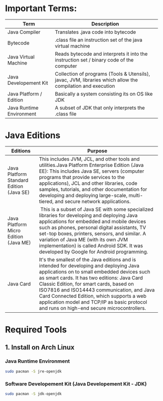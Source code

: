 # Important Terms:
| Term | Description |
| --- | --- |
| Java Compiler | Translates .java code into bytecode |
| Bytecode | .class file an instruction set of the java virtual machine |
| Java Virtual Machine | Reads bytecode and interprets it into the instruction set / binary code of the computer |
| Java Developement Kit | Collection of programs (Tools & Utensils), javac, JVM, libraries which allow the compilation and execution |
| Java Platform / Edition| Basically a system consisting its on OS like JDK |
| Java Runtime Environment | A subset of JDK that only interprets the .class file |

# Java Editions

| Editions | Purpose |
| --- | --- |
| Java Platform Standard Edition (Java SE) | This includes JVM, JCL, and other tools and utilities.Java Platform Enterprise Edition (Java EE): This includes Java SE, servers (computer programs that provide services to the applications), JCL and other libraries, code samples, tutorials, and other documentation for developing and deploying large-scale, multi-tiered, and secure network applications. |
| Java Platform Micro Edition (Java ME) |  This is a subset of Java SE with some specialized libraries for developing and deploying Java applications for embedded and mobile devices such as phones, personal digital assistants, TV set-top boxes, printers, sensors, and similar. A variation of Java ME (with its own JVM implementation) is called Android SDK. It was developed by Google for Android programming. |
| Java Card |  It's the smallest of the Java editions and is intended for developing and deploying Java applications on to small embedded devices such as smart cards. It has two editions: Java Card Classic Edition, for smart cards, based on ISO7816 and ISO14443 communication, and Java Card Connected Edition, which supports a web application model and TCP/IP as basic protocol and runs on high-end secure microcontrollers. |

### 

# Required Tools

## 1. Install on Arch Linux

### Java Runtime Environment

```sh
sudo pacman -S jre-openjdk
```
### Software Developement Kit (Java Developement Kit - JDK)

```sh
sudo pacman -S jdk-openjdk
```

